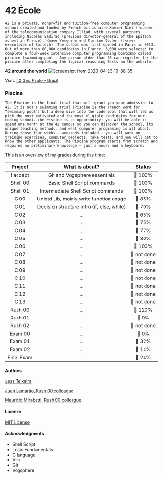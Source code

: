 <h1>42 École</h1>

``42 is a private, nonprofit and tuition-free computer programming school created and funded by French billionaire Xavier Niel (founder of the telecommunication company Illiad) with several partners including Nicolas Sadirac (previous director-general of the Epitech school in France), Kwame Yamgnane and Florian Bucher (former executives of Epitech). The school was first opened in Paris in 2013.
Out of more than 80,000 candidates in France, 3,000 were selected to complete a four-week intensive computer programming bootcamp called piscine (swimming-pool). Any person older than 18 can register for the piscine after completing the logical reasoning tests on the website. ``

<b>42 around the world</b>
![Screenshot from 2020-04-23 19-38-35](https://user-images.githubusercontent.com/61021800/80156347-101cc480-859a-11ea-8d1a-705c3a336a40.png)

Visit: <a href ="https://www.42sp.org.br/">42 Sao Paulo - Brazil</a>

<h3>Piscine</h3>

``The Piscine is the final trial that will grant you your admission to 42. It is not a swimming trial (Piscine is the French word for “swimming pool”) but a deep dive into the code pool that will let us pick the most motivated and the most eligible candidates for our coding school.
The Piscine is an opportunity: you will be able to spend one month at the 42 campus so you can discover the school, its unique teaching methods, and what computer programing is all about.
During those four weeks — weekends included — you will work on training exercises, computer projects, take tests, and you will get to know the other applicants. The Piscine program starts from scratch and requires no preliminary knowledge — just a mouse and a keyboard.``


This is an overview of my grades during this time:

Project     | What is about?                              | Status
:-------:   | :--------------:                            | :------:
I accept    | Git and Vogsphere essentials                | :star2: 100%
Shell 00    | Basic Shell Script commands                 | :star2: 100%
Shell 01    | Intermediate Shell Script commands          | :star2: 100%
C 00        | Unistd Lib, mainly write function usage     | :star2: 85%
C 01        | Decision structure intro (if, else, while)  | :star2: 70%
C 02        | ...             | :star2: 65%
C 03        | ...             | :star2: 75%
C 04        | ...             | :star2: 77%
C 05        | ...             | :star2: 80%
C 06        | ...             | :star2: 100%
C 07        | ...             | :anger: not done
C 08        | ...             | :anger: not done
C 09        | ...             | :anger: not done
C 10        | ...             | :anger: not done
C 11        | ...             | :anger: not done
C 12        | ...             | :anger: not done
C 13        | ...             | :anger: not done
Rush 00     | ...             | :star2: 120%
Rush 01     | ...             | :anger: 0%
Rush 02     | ...             | :anger: not done
Exam 00     | ...             | :anger: 0%
Exam 01     | ...             | :star2: 32%
Exam 02     | ...             | :anger: 14%
Final Exam  | ...             | :anger: 24%



<h4>Authors</h4>

<a href="https://github.com/jteixeir">Jess Teixeira</a>

<a href="https://github.com/juanlamarao">Juan Lamarão, Rush 00 colleague</a>

<a href="https://github.com/mmirabetti">Mauricio Mirabetti, Rush 00 colleague</a>

<h4>License</h4>
<a href="https://github.com/jteixeir/42_piscine/blob/master/LICENSE">MIT License</a>

<h4>Acknowledgments</h4>

* Shell Script
* Logic Fundamentals
* C language
* Vim
* Git
* Vogsphere
